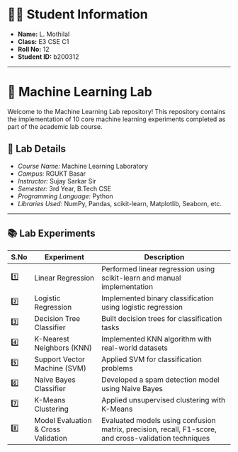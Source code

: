 # 🧑‍🎓 Student Information
- **Name:** L. Mothilal  
- **Class:** E3 CSE C1  
- **Roll No:** 12  
- **Student ID:** b200312  

---

# 🧠 Machine Learning Lab

Welcome to the Machine Learning Lab repository! This repository contains the implementation of 10 core machine learning experiments completed as part of the academic lab course.

## 🔬 Lab Details

- *Course Name:* Machine Learning Laboratory  
- *Campus:* RGUKT Basar  
- *Instructor:* Sujay Sarkar Sir  
- *Semester:* 3rd Year, B.Tech CSE  
- *Programming Language:* Python  
- *Libraries Used:* NumPy, Pandas, scikit-learn, Matplotlib, Seaborn, etc.

---

## 📚 Lab Experiments

| S.No | Experiment | Description |
|------|------------|-------------|
| 1️⃣ | Linear Regression | Performed linear regression using scikit-learn and manual implementation |
| 2️⃣ | Logistic Regression | Implemented binary classification using logistic regression |
| 3️⃣ | Decision Tree Classifier | Built decision trees for classification tasks |
| 4️⃣ | K-Nearest Neighbors (KNN) | Implemented KNN algorithm with real-world datasets |
| 5️⃣ | Support Vector Machine (SVM) | Applied SVM for classification problems |
| 6️⃣ | Naive Bayes Classifier | Developed a spam detection model using Naive Bayes |
| 7️⃣ | K-Means Clustering | Applied unsupervised clustering with K-Means |
| 8️⃣ | Model Evaluation & Cross Validation | Evaluated models using confusion matrix, precision, recall, F1-score, and cross-validation techniques |
